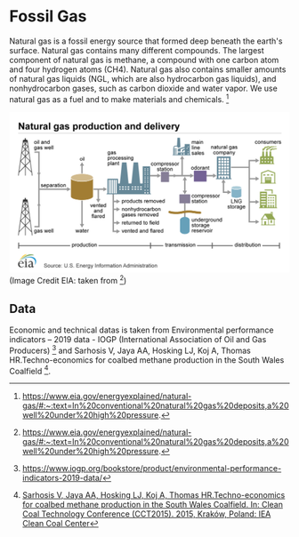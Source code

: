 # Fossil Gas

Natural gas is a fossil energy source that formed deep beneath the earth's surface. Natural gas contains many different compounds. The largest component of natural gas is methane, a compound with one carbon atom and four hydrogen atoms (CH4). Natural gas also contains smaller amounts of natural gas liquids (NGL, which are also hydrocarbon gas liquids), and nonhydrocarbon gases, such as carbon dioxide and water vapor. We use natural gas as a fuel and to make materials and chemicals. [^2]

![](Industry_gaz.png)
(Image Credit EIA: taken from [^2]) 


## Data     

Economic and technical datas is taken from Environmental performance indicators – 2019 data - IOGP (International Association of Oil and Gas Producers) [^1] and Sarhosis V, Jaya AA, Hosking LJ, Koj A, Thomas HR.Techno-economics for coalbed methane production in the South Wales Coalfield [^3].



[^1]: https://www.iogp.org/bookstore/product/environmental-performance-indicators-2019-data/

[^2]: https://www.eia.gov/energyexplained/natural-gas/#:~:text=In%20conventional%20natural%20gas%20deposits,a%20well%20under%20high%20pressure.

[^3]: [Sarhosis V, Jaya AA, Hosking LJ, Koj A, Thomas HR.Techno-economics for coalbed methane production in the South Wales Coalfield. In: Clean Coal
Technology Conference (CCT2015). 2015, Kraków, Poland: IEA Clean Coal
Center](https://eprint.ncl.ac.uk/file_store/production/219105/A20E5895-2DAF-4D6F-91DF-79776D756247.pdf)
